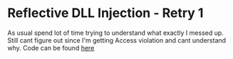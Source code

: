 # Reflective DLL Injection - Retry 1

As usual spend lot of time trying to understand what exactly I messed up. Still cant figure out since I'm getting Access violation and cant understand why. Code can be found [here](../code/day39.cpp)

